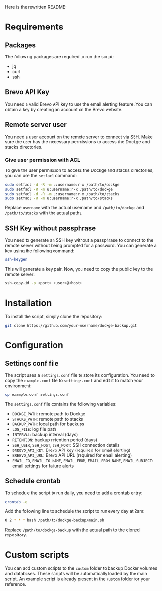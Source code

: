 Here is the rewritten README:

# Requirements

## Packages

The following packages are required to run the script:

- jq
- curl
- ssh

## Brevo API Key

You need a valid Brevo API key to use the email alerting feature. You can obtain a key by creating an account on the Brevo website.

## Remote server user

You need a user account on the remote server to connect via SSH. Make sure the user has the necessary permissions to access the Dockge and stacks directories.

### Give user permission with ACL

To give the user permission to access the Dockge and stacks directories, you can use the `setfacl` command:

```bash
sudo setfacl -d -R -m u:username:r-x /path/to/dockge
sudo setfacl -R -m u:username:r-x /path/to/dockge
sudo setfacl -d -R -m u:username:r-x /path/to/stacks
sudo setfacl -R -m u:username:r-x /path/to/stacks
```

Replace `username` with the actual username and `/path/to/dockge` and `/path/to/stacks` with the actual paths.

## SSH Key without passphrase

You need to generate an SSH key without a passphrase to connect to the remote server without being prompted for a password. You can generate a key using the following command:

```bash
ssh-keygen
```

This will generate a key pair.
Now, you need to copy the public key to the remote server:

```bash
ssh-copy-id -p <port> <user>@<host>
```

# Installation

To install the script, simply clone the repository:

```bash
git clone https://github.com/your-username/dockge-backup.git
```

# Configuration

## Settings conf file

The script uses a `settings.conf` file to store its configuration. You need to copy the `example.conf` file to `settings.conf` and edit it to match your environment:

```bash
cp example.conf settings.conf
```

The `settings.conf` file contains the following variables:

- `DOCKGE_PATH`: remote path to Dockge
- `STACKS_PATH`: remote path to stacks
- `BACKUP_PATH`: local path for backups
- `LOG_FILE`: log file path
- `INTERVAL`: backup interval (days)
- `RETENTION`: backup retention period (days)
- `SSH_USER`, `SSH_HOST`, `SSH_PORT`: SSH connection details
- `BREEVO_API_KEY`: Brevo API key (required for email alerting)
- `BREEVO_API_URL`: Brevo API URL (required for email alerting)
- `EMAIL_TO`, `EMAIL_TO_NAME`, `EMAIL_FROM`, `EMAIL_FROM_NAME`, `EMAIL_SUBJECT`: email settings for failure alerts

## Schedule crontab

To schedule the script to run daily, you need to add a crontab entry:

```bash
crontab -e
```

Add the following line to schedule the script to run every day at 2am:

```bash
0 2 * * * bash /path/to/dockge-backup/main.sh
```

Replace `/path/to/dockge-backup` with the actual path to the cloned repository.

# Custom scripts

You can add custom scripts to the `custom` folder to backup Docker volumes and databases. These scripts will be automatically loaded by the main script. An example script is already present in the `custom` folder for your reference.
